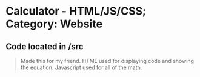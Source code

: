 # Calculator - HTML/JS/CSS; Category: Website
## Code located in /src

> Made this for my friend.  HTML used for displaying code and showing the equation.  Javascript used for all of the math.